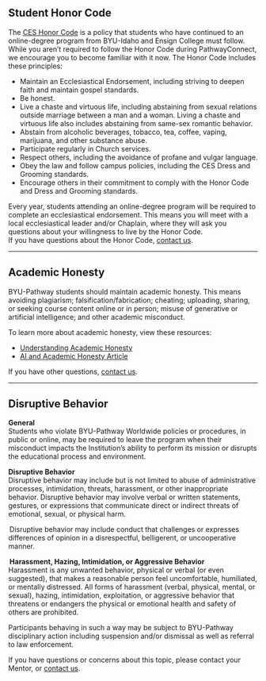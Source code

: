 












Student Honor Code
------------------

The [CES Honor Code](https://www.churchofjesuschrist.org/church-education/honor-code) is a policy that students who have continued to an online\-degree program from BYU\-Idaho and Ensign College must follow. While you aren’t required to follow the Honor Code during PathwayConnect, we encourage you to become familiar with it now. The Honor Code includes these principles:  


* Maintain an Ecclesiastical Endorsement, including striving to deepen faith and maintain gospel standards.
* Be honest.
* Live a chaste and virtuous life, including abstaining from sexual relations outside marriage between a man and a woman. Living a chaste and virtuous life also includes abstaining from same\-sex romantic behavior.
* Abstain from alcoholic beverages, tobacco, tea, coffee, vaping, marijuana, and other substance abuse.
* Participate regularly in Church services.
* Respect others, including the avoidance of profane and vulgar language.
* Obey the law and follow campus policies, including the CES Dress and Grooming standards.
* Encourage others in their commitment to comply with the Honor Code and Dress and Grooming standards.

Every year, students attending an online\-degree program will be required to complete an ecclesiastical endorsement. This means you will meet with a local ecclesiastical leader and/or Chaplain, where they will ask you questions about your willingness to live by the Honor Code.  
If you have questions about the Honor Code, [contact us](https://forms.office.com/Pages/ResponsePage.aspx?id=s-7mYddfqkquPGHo3rCbeRIoNMRhMxdFtcMsNT065pRUNUVMWFhXMzkwWUNEMjJEOVEzMzlMRzNYWi4u).



---












Academic Honesty
----------------

BYU\-Pathway students should maintain academic honesty. This means avoiding plagiarism; falsification/fabrication; cheating; uploading, sharing, or seeking course content online or in person; misuse of generative or artificial intelligence; and other academic misconduct.

To learn more about academic honesty, view these resources:  


* [Understanding Academic Honesty](https://www.byupathway.edu/understanding-academic-honesty.pdf)
* [AI and Academic Honesty Article](https://www.byupathway.edu/ai-and-academic-honesty.pdf)

If you have other questions, [contact us](https://forms.office.com/Pages/ResponsePage.aspx?id=s-7mYddfqkquPGHo3rCbeRIoNMRhMxdFtcMsNT065pRUNUVMWFhXMzkwWUNEMjJEOVEzMzlMRzNYWi4u).



---

Disruptive Behavior
-------------------

**General**  
Students who violate BYU\-Pathway Worldwide policies or procedures, in public or online, may be required to leave the program when their misconduct impacts the Institution’s ability to perform its mission or disrupts the educational process and environment.

**Disruptive Behavior**   
Disruptive behavior may include but is not limited to abuse of administrative processes, intimidation, threats, harassment, or other inappropriate behavior. Disruptive behavior may involve verbal or written statements, gestures, or expressions that communicate direct or indirect threats of emotional, sexual, or physical harm.

 Disruptive behavior may include conduct that challenges or expresses differences of opinion in a disrespectful, belligerent, or uncooperative manner.

 **Harassment, Hazing, Intimidation, or Aggressive Behavior**   
Harassment is any unwanted behavior, physical or verbal (or even suggested), that makes a reasonable person feel uncomfortable, humiliated, or mentally distressed. All forms of harassment (verbal, physical, mental, or sexual), hazing, intimidation, exploitation, or aggressive behavior that threatens or endangers the physical or emotional health and safety of others are prohibited.

Participants behaving in such a way may be subject to BYU\-Pathway disciplinary action including suspension and/or dismissal as well as referral to law enforcement.

If you have questions or concerns about this topic, please contact your Mentor, or [contact us](https://forms.office.com/Pages/ResponsePage.aspx?id=s-7mYddfqkquPGHo3rCbeRIoNMRhMxdFtcMsNT065pRUNUVMWFhXMzkwWUNEMjJEOVEzMzlMRzNYWi4u).



